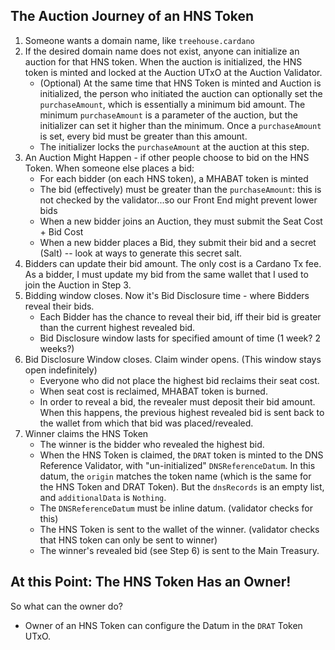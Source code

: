 ## The Auction Journey of an HNS Token
1. Someone wants a domain name, like `treehouse.cardano`
2. If the desired domain name does not exist, anyone can initialize an auction for that HNS token. When the auction is initialized, the HNS token is minted and locked at the Auction UTxO at the Auction Validator.
   - (Optional) At the same time that HNS Token is minted and Auction is initialized, the person who initiated the auction can optionally set the `purchaseAmount`, which is essentially a minimum bid amount. The minimum `purchaseAmount` is a parameter of the auction, but the initializer can set it higher than the minimum. Once a `purchaseAmount` is set, every bid must be greater than this amount.
   - The initializer locks the `purchaseAmount` at the auction at this step.
3. An Auction Might Happen - if other people choose to bid on the HNS Token. When someone else places a bid:
   - For each bidder (on each HNS token), a MHABAT token is minted
   - The bid (effectively) must be greater than the `purchaseAmount`: this is not checked by the validator...so our Front End might prevent lower bids
   - When a new bidder joins an Auction, they must submit the Seat Cost + Bid Cost
   - When a new bidder places a Bid, they submit their bid and a secret (Salt) -- look at ways to generate this secret salt.
4. Bidders can update their bid amount. The only cost is a Cardano Tx fee. As a bidder, I must update my bid from the same wallet that I used to join the Auction in Step 3.
5. Bidding window closes. Now it's Bid Disclosure time - where Bidders reveal their bids.
   - Each Bidder has the chance to reveal their bid, iff their bid is greater than the current highest revealed bid.
   - Bid Disclosure window lasts for specified amount of time (1 week? 2 weeks?)
6. Bid Disclosure Window closes. Claim winder opens. (This window stays open indefinitely)
   - Everyone who did not place the highest bid reclaims their seat cost.
   - When seat cost is reclaimed, MHABAT token is burned.
   - In order to reveal a bid, the revealer must deposit their bid amount. When this happens, the previous highest revealed bid is sent back to the wallet from which that bid was placed/revealed.
7. Winner claims the HNS Token
   - The winner is the bidder who revealed the highest bid.
   - When the HNS Token is claimed, the `DRAT` token is minted to the DNS Reference Validator, with "un-initialized" `DNSReferenceDatum`. In this datum, the `origin` matches the token name (which is the same for the HNS Token and DRAT Token). But the `dnsRecords` is an empty list, and `additionalData` is `Nothing`.
   - The `DNSReferenceDatum` must be inline datum. (validator checks for this)
   - The HNS Token is sent to the wallet of the winner. (validator checks that HNS token can only be sent to winner)
   - The winner's revealed bid (see Step 6) is sent to the Main Treasury.

## At this Point: The HNS Token Has an Owner!
So what can the owner do?
- Owner of an HNS Token can configure the Datum in the `DRAT` Token UTxO.